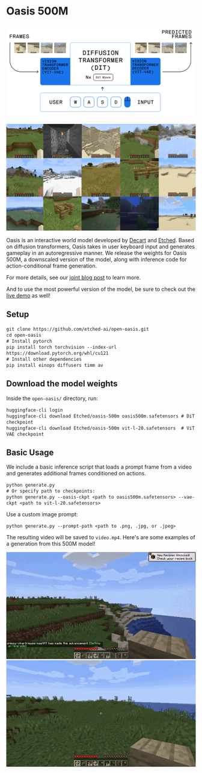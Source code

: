 # Oasis 500M

![](./media/arch.png)

![](./media/thumb.png)

Oasis is an interactive world model developed by [Decart](https://www.decart.ai/) and [Etched](https://www.etched.com/). Based on diffusion transformers, Oasis takes in user keyboard input and generates gameplay in an autoregressive manner. We release the weights for Oasis 500M, a downscaled version of the model, along with inference code for action-conditional frame generation. 

For more details, see our [joint blog post](https://oasis-model.github.io/) to learn more.

And to use the most powerful version of the model, be sure to check out the [live demo](https://oasis.us.decart.ai/) as well!

## Setup
```
git clone https://github.com/etched-ai/open-oasis.git
cd open-oasis
# Install pytorch
pip install torch torchvision --index-url https://download.pytorch.org/whl/cu121
# Install other dependencies
pip install einops diffusers timm av
```

## Download the model weights
Inside the `open-oasis/` directory, run:
```
huggingface-cli login
huggingface-cli download Etched/oasis-500m oasis500m.safetensors # DiT checkpoint
huggingface-cli download Etched/oasis-500m vit-l-20.safetensors  # ViT VAE checkpoint
```

## Basic Usage
We include a basic inference script that loads a prompt frame from a video and generates additional frames conditioned on actions.
```
python generate.py
# Or specify path to checkpoints:
python generate.py --oasis-ckpt <path to oasis500m.safetensors> --vae-ckpt <path to vit-l-20.safetensors>
```
Use a custom image prompt:
```
python generate.py --prompt-path <path to .png, .jpg, or .jpeg>
```
The resulting video will be saved to `video.mp4`. Here's are some examples of a generation from this 500M model!

![](media/sample_0.gif)
![](media/sample_1.gif)
